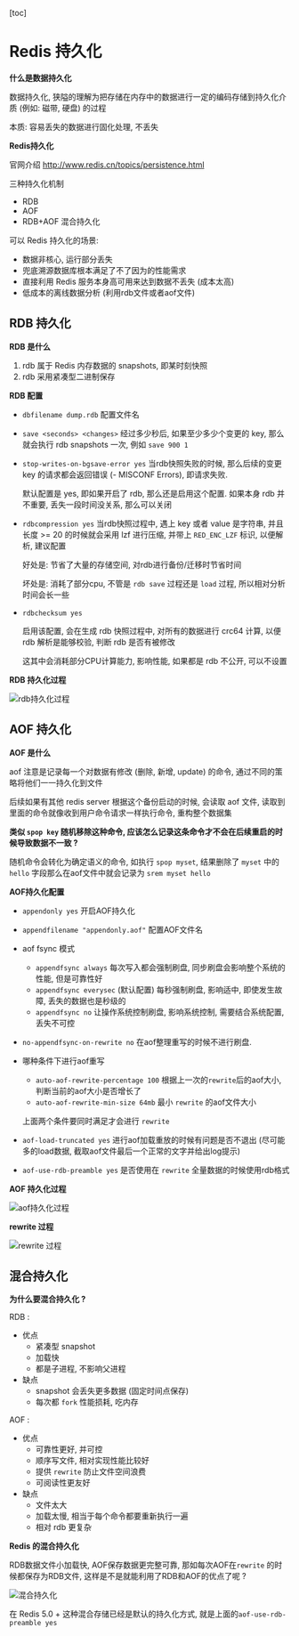 [toc]



# Redis 持久化



**什么是数据持久化**

数据持久化, 狭隘的理解为把存储在内存中的数据进行一定的编码存储到持久化介质 (例如: 磁带, 硬盘) 的过程

本质: 容易丢失的数据进行固化处理, 不丢失



**Redis持久化**

官网介绍 http://www.redis.cn/topics/persistence.html



三种持久化机制

- RDB 
- AOF
- RDB+AOF 混合持久化



可以 Redis 持久化的场景:

- 数据非核心, 运行部分丢失
- 兜底溯源数据库根本满足了不了因为的性能需求
- 直接利用 Redis 服务本身高可用来达到数据不丢失 (成本太高)
- 低成本的离线数据分析 (利用rdb文件或者aof文件)



## RDB 持久化



**RDB 是什么**

1. rdb 属于 Redis 内存数据的 snapshots, 即某时刻快照
2. rdb 采用紧凑型二进制保存



**RDB 配置**

- `dbfilename dump.rdb` 配置文件名
- `save <seconds> <changes>` 经过多少秒后, 如果至少多少个变更的 key, 那么就会执行 rdb snapshots 一次, 例如 `save 900 1`

- `stop-writes-on-bgsave-error yes` 当rdb快照失败的时候, 那么后续的变更 key 的请求都会返回错误 (- MISCONF Errors), 即请求失败.

  默认配置是 yes, 即如果开启了 rdb, 那么还是启用这个配置. 如果本身 rdb 并不重要, 丢失一段时间没关系, 那么可以关闭

- `rdbcompression yes` 当rdb快照过程中, 遇上 key 或者 value 是字符串, 并且长度 >= 20 的时候就会采用 lzf 进行压缩, 并带上 `RED_ENC_LZF` 标识, 以便解析, 建议配置

  好处是: 节省了大量的存储空间, 对rdb进行备份/迁移时节省时间

  坏处是: 消耗了部分cpu, 不管是 `rdb save` 过程还是 `load` 过程, 所以相对分析时间会长一些

- `rdbchecksum yes`

  启用该配置, 会在生成 rdb 快照过程中, 对所有的数据进行 crc64 计算, 以便 rdb 解析是能够校验, 判断 rdb 是否有被修改

  这其中会消耗部分CPU计算能力, 影响性能, 如果都是 rdb 不公开, 可以不设置



**RDB 持久化过程**

![rdb持久化过程](res/rdb持久化过程.png)





## AOF 持久化



**AOF 是什么**

aof 注意是记录每一个对数据有修改 (删除, 新增, update) 的命令, 通过不同的策略将他们一一持久化到文件

后续如果有其他 redis server 根据这个备份启动的时候, 会读取 aof 文件, 读取到里面的命令就像收到用户命令请求一样执行命令, 重构整个数据集



**类似 `spop key` 随机移除这种命令, 应该怎么记录这条命令才不会在后续重启的时候导致数据不一致 ?**

随机命令会转化为确定语义的命令, 如执行 `spop myset`, 结果删除了 `myset` 中的 `hello` 字段那么在aof文件中就会记录为 `srem myset hello`



**AOF持久化配置**

- `appendonly yes` 开启AOF持久化
- `appendfilename "appendonly.aof"` 配置AOF文件名
- aof fsync 模式
  - `appendfsync always`  每次写入都会强制刷盘, 同步刷盘会影响整个系统的性能, 但是可靠性好
  - `appendfsync everysec` (默认配置) 每秒强制刷盘, 影响适中, 即使发生故障, 丢失的数据也是秒级的
  - `appendfsync no` 让操作系统控制刷盘, 影响系统控制, 需要结合系统配置, 丢失不可控

- `no-appendfsync-on-rewrite no` 在aof整理重写的时候不进行刷盘. 

- 哪种条件下进行aof重写

  - `auto-aof-rewrite-percentage 100`  根据上一次的`rewrite`后的aof大小, 判断当前的aof大小是否增长了
  - `auto-aof-rewrite-min-size 64mb` 最小 `rewrite` 的aof文件大小

  上面两个条件要同时满足才会进行 `rewrite`

- `aof-load-truncated yes` 进行aof加载重放的时候有问题是否不退出 (尽可能多的load数据, 截取aof文件最后一个正常的文字并给出log提示)

- `aof-use-rdb-preamble yes` 是否使用在 `rewrite` 全量数据的时候使用rdb格式



**AOF 持久化过程**

![aof持久化过程](res/aof持久化过程.png)

**rewrite 过程**

![rewrite 过程](res/aof持久化过程1.png)

## 混合持久化



**为什么要混合持久化 ?**



RDB :

- 优点
  - 紧凑型 snapshot
  - 加载快
  - 都是子进程, 不影响父进程
- 缺点
  - snapshot 会丢失更多数据 (固定时间点保存)
  - 每次都 `fork` 性能损耗, 吃内存



AOF : 

- 优点
  - 可靠性更好, 并可控
  - 顺序写文件, 相对实现性能比较好
  - 提供 `rewrite` 防止文件空间浪费
  - 可阅读性更友好
- 缺点
  - 文件太大
  - 加载太慢, 相当于每个命令都要重新执行一遍
  - 相对 rdb 更复杂



**Redis 的混合持久化**



RDB数据文件小加载快, AOF保存数据更完整可靠, 那如每次AOF在`rewrite` 的时候都保存为RDB文件, 这样是不是就能利用了RDB和AOF的优点了呢 ?

![混合持久化](res/混合持久化.png)

在 Redis 5.0 + 这种混合存储已经是默认的持久化方式, 就是上面的`aof-use-rdb-preamble yes`